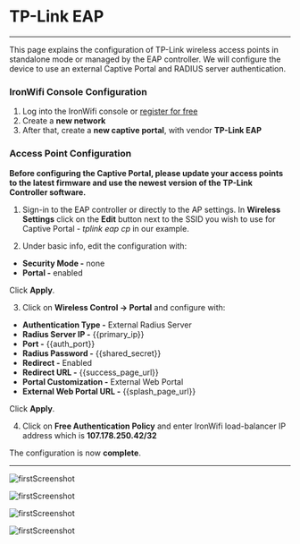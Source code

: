 # **TP-Link EAP**

---

This page explains the configuration of TP-Link wireless access points in standalone mode or managed by the EAP controller. We will configure the device to use an external Captive  Portal and RADIUS server authentication.

### IronWifi Console Configuration

1. Log into the IronWifi console or [register for free](https://console.ironwifi.com/register)
2. Create a **new network**
3. After that, create a **new captive portal**, with vendor **TP-Link EAP**

### Access Point Configuration

**Before configuring the Captive Portal, please update your access points to the latest firmware and use the newest version of the TP-Link Controller software.**

1. Sign-in to the EAP controller or directly to the AP settings. In **Wireless Settings** click on the **Edit** button next to the SSID you wish to use for Captive Portal - _tplink eap cp_ in our example.

2. Under basic info, edit the configuration with:

- **Security Mode -** none
- **Portal -** enabled

Click **Apply**.

3. Click on **Wireless Control -> Portal** and configure with:

- **Authentication Type -** External Radius Server
- **Radius Server IP -** {{primary_ip}}
- **Port -** {{auth_port}}
- **Radius Password -** {{shared_secret}}
- **Redirect -** Enabled
- **Redirect URL -** {{success_page_url}}
- **Portal Customization -** External Web Portal
- **External Web Portal URL -** {{splash_page_url}}

Click **Apply**.


4. Click on **Free Authentication Policy** and enter IronWifi load-balancer IP address which is **107.178.250.42/32**

The configuration is now **complete**.

---

![firstScreenshot](https://raw.githubusercontent.com/IronWifi/docs/master/configuration-guides/tplink_eap/tplink1.png)

![firstScreenshot](https://raw.githubusercontent.com/IronWifi/docs/master/configuration-guides/tplink_eap/tplink2.png)

![firstScreenshot](https://raw.githubusercontent.com/IronWifi/docs/master/configuration-guides/tplink_eap/tplink3.png)

![firstScreenshot](https://raw.githubusercontent.com/IronWifi/docs/master/configuration-guides/tplink_eap/tplink4.png)

